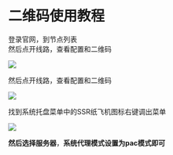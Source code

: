 # 二维码使用教程

 登录官网，到节点列表  
然后点开线路，查看配置和二维码

![](https://puui.qpic.cn/fans_admin/0/3_118841988_1571473177748/0)

然后点开线路，查看配置和二维码  


![](https://puui.qpic.cn/fans_admin/0/3_1605723099_1571473510385/0)

找到系统托盘菜单中的SSR纸飞机图标右键调出菜单

![](https://puui.qpic.cn/fans_admin/0/3_1605723099_1571473536620/0)

**然后选择服务器**，**系统代理模式设置为pac模式即可**

